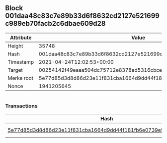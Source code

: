 ## Block 001daa48c83c7e89b33d6f8632cd2127e521699c989eb70facb2c6dbae609d28

Attribute | Value
--- | ---
Height | 35748
Hash | 001daa48c83c7e89b33d6f8632cd2127e521699c989eb70facb2c6dbae609d28
Timestamp | 2021-04-24T12:02:53+00:00
Target | 00254142f49eaaa504dc75712e8378ad5316cbcead634704b3734b6271167cc4
Merke root | 5e77d85d3d8d86d23e11f831cba1664d9dd44f181fb6e0739e5359233318374b
Nonce | 1941205645

```

```

### Transactions

Hash | Amount
--- | ---
[5e77d85d3d8d86d23e11f831cba1664d9dd44f181fb6e0739e5359233318374b](5e77d85d3d8d86d23e11f831cba1664d9dd44f181fb6e0739e5359233318374b.md) | 10.00000000 SKEPTI 
